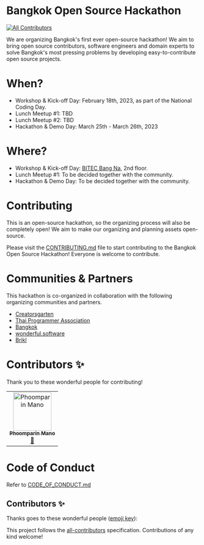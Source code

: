 # Bangkok Open Source Hackathon
<!-- ALL-CONTRIBUTORS-BADGE:START - Do not remove or modify this section -->
[![All Contributors](https://img.shields.io/badge/all_contributors-1-orange.svg?style=flat-square)](#contributors-)
<!-- ALL-CONTRIBUTORS-BADGE:END -->

We are organizing Bangkok's first ever open-source hackathon! We aim to bring open source contributors, software engineers and domain experts to solve Bangkok's most pressing problems by developing easy-to-contribute open source projects.

# When?

- Workshop & Kick-off Day: February 18th, 2023, as part of the National Coding Day.
- Lunch Meetup #1: TBD
- Lunch Meetup #2: TBD
- Hackathon & Demo Day: March 25th - March 26th, 2023

# Where?

- Workshop & Kick-off Day: [BITEC Bang Na](https://www.bitec.co.th), 2nd floor.
- Lunch Meetup #1: To be decided together with the community.
- Hackathon & Demo Day: To be decided together with the community.

# Contributing

This is an open-source hackathon, so the organizing process will also be completely open! We aim to make our organizing and planning assets open-source.

Please visit the [CONTRIBUTING.md](CONTRIBUTING.md) file to start contributing to the Bangkok Open Source Hackathon! Everyone is welcome to contribute.

# Communities & Partners

This hackathon is co-organized in collaboration with the following organizing communities and partners.

- [Creatorsgarten](https://creatorsgarten.org)
- [Thai Programmer Association](https://www.thaiprogrammer.org)
- [Bangkok](https://official.bangkok.go.th)
- [wonderful.software](https://wonderful.software)
- [Brikl](https://brikl.com)

# Contributors ✨

Thank you to these wonderful people for contributing!

<!-- ALL-CONTRIBUTORS-LIST:START - Do not remove or modify this section -->
<!-- prettier-ignore-start -->
<!-- markdownlint-disable -->
<table>
  <tbody>
    <tr>
      <td align="center"><a href="https://poom.dev"><img src="https://avatars.githubusercontent.com/u/4714175?v=4?s=100" width="100px;" alt="Phoomparin Mano"/><br /><sub><b>Phoomparin Mano</b></sub></a><br /><a href="https://github.com/creatorsgarten/bkk-opensource-hackathon/commits?author=heypoom" title="Documentation">📖</a></td>
    </tr>
  </tbody>
</table>

<!-- markdownlint-restore -->
<!-- prettier-ignore-end -->

<!-- ALL-CONTRIBUTORS-LIST:END -->

# Code of Conduct

Refer to [CODE_OF_CONDUCT.md](CODE_OF_CONDUCT.md)

## Contributors ✨

Thanks goes to these wonderful people ([emoji key](https://allcontributors.org/docs/en/emoji-key)):

<!-- ALL-CONTRIBUTORS-LIST:START - Do not remove or modify this section -->
<!-- prettier-ignore-start -->
<!-- markdownlint-disable -->
<!-- markdownlint-restore -->
<!-- prettier-ignore-end -->
<!-- ALL-CONTRIBUTORS-LIST:END -->

This project follows the [all-contributors](https://github.com/all-contributors/all-contributors) specification. Contributions of any kind welcome!
